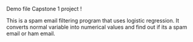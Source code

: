 Demo file
Capstone 1 project !

This is a spam email filtering program that uses logistic regression. It converts normal variable into numerical values and find out if its a spam email or ham email.